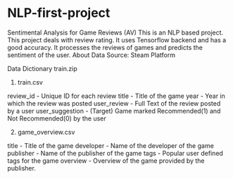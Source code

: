 # NLP-first-project
Sentimental Analysis for Game Reviews (AV)
This is an NLP based project. This project deals with review rating. It uses Tensorflow backend and has a good accuracy. It processes the reviews of games and predicts the sentiment of the user.
About Data Source:
Steam Platform



Data Dictionary 
train.zip

1. train.csv

review_id       - Unique ID for each review
title           - Title of the game
year            - Year in which the review was posted
user_review     - Full Text of the review posted by a user
user_suggestion - (Target) Game marked Recommended(1) and Not Recommended(0) by the user



2. game_overview.csv

title         - Title of the game
developer     - Name of the developer of the game
publisher     - Name of the publisher of the game
tags          - Popular user defined tags for the game
overview      - Overview of the game provided by the publisher.

